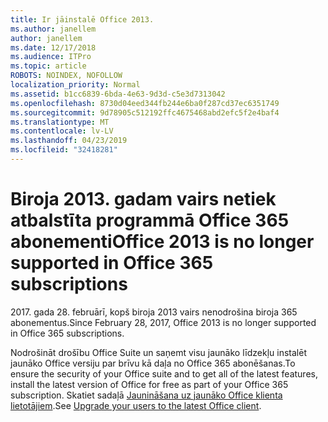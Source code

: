 ```yaml
---
title: Ir jāinstalē Office 2013.
ms.author: janellem
author: janellem
ms.date: 12/17/2018
ms.audience: ITPro
ms.topic: article
ROBOTS: NOINDEX, NOFOLLOW
localization_priority: Normal
ms.assetid: b1cc6839-6bda-4e63-9d3d-c5e3d7313042
ms.openlocfilehash: 8730d04eed344fb244e6ba0f287cd37ec6351749
ms.sourcegitcommit: 9d78905c512192ffc4675468abd2efc5f2e4baf4
ms.translationtype: MT
ms.contentlocale: lv-LV
ms.lasthandoff: 04/23/2019
ms.locfileid: "32418281"
---
```

# <a name="office-2013-is-no-longer-supported-in-office-365-subscriptions"></a><span data-ttu-id="d5aa0-102">Biroja 2013. gadam vairs netiek atbalstīta programmā Office 365 abonementi</span><span class="sxs-lookup"><span data-stu-id="d5aa0-102">Office 2013 is no longer supported in Office 365 subscriptions</span></span>

<span data-ttu-id="d5aa0-103">2017. gada 28. februārī, kopš biroja 2013 vairs nenodrošina biroja 365 abonementus.</span><span class="sxs-lookup"><span data-stu-id="d5aa0-103">Since February 28, 2017, Office 2013 is no longer supported in Office 365 subscriptions.</span></span>
  
<span data-ttu-id="d5aa0-104">Nodrošināt drošību Office Suite un saņemt visu jaunāko līdzekļu instalēt jaunāko Office versiju par brīvu kā daļa no Office 365 abonēšanas.</span><span class="sxs-lookup"><span data-stu-id="d5aa0-104">To ensure the security of your Office suite and to get all of the latest features, install the latest version of Office for free as part of your Office 365 subscription.</span></span> <span data-ttu-id="d5aa0-105">Skatiet sadaļā [Jaunināšana uz jaunāko Office klienta lietotājiem](https://docs.microsoft.com/office365/admin/setup/upgrade-users-to-latest-office-client).</span><span class="sxs-lookup"><span data-stu-id="d5aa0-105">See [Upgrade your users to the latest Office client](https://docs.microsoft.com/office365/admin/setup/upgrade-users-to-latest-office-client).</span></span>
  

